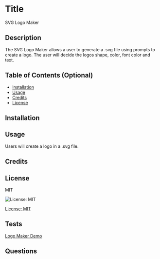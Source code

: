 # Title

SVG Logo Maker

## Description

The SVG Logo Maker allows a user to generate a .svg file using prompts to create a logo. The user will decide the logos shape, color, font color and text. 

## Table of Contents (Optional)

- [Installation](#installation)
- [Usage](#usage)
- [Credits](#credits)
- [License](#license)

## Installation



## Usage

Users will create a logo in a .svg file.

## Credits



## License 
MIT

![License: MIT](https://img.shields.io/badge/license-mit-green.svg)

[License: MIT](https://www.mit.edu/~amini/LICENSE.md)

## Tests

[Logo Maker Demo](</Assets/svglogomaker.mp4>)


## Questions